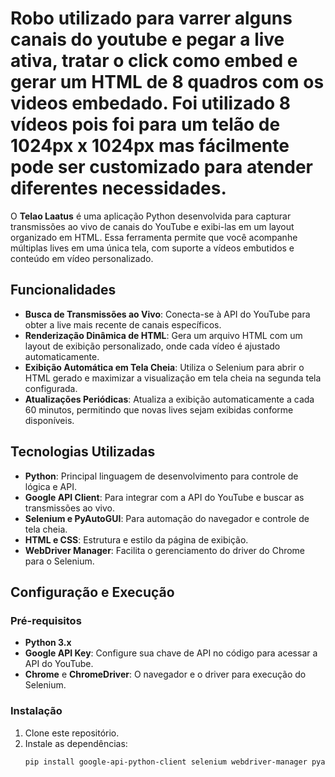 # Robo utilizado para varrer alguns canais do youtube e pegar a live ativa, tratar o click como embed e gerar um HTML de 8 quadros com os videos embedado. Foi utilizado 8 vídeos pois foi para um telão de 1024px x 1024px mas fácilmente pode ser customizado para atender diferentes necessidades.

O **Telao Laatus** é uma aplicação Python desenvolvida para capturar transmissões ao vivo de canais do YouTube e exibi-las em um layout organizado em HTML. Essa ferramenta permite que você acompanhe múltiplas lives em uma única tela, com suporte a vídeos embutidos e conteúdo em vídeo personalizado.

## Funcionalidades

- **Busca de Transmissões ao Vivo**: Conecta-se à API do YouTube para obter a live mais recente de canais específicos.
- **Renderização Dinâmica de HTML**: Gera um arquivo HTML com um layout de exibição personalizado, onde cada vídeo é ajustado automaticamente.
- **Exibição Automática em Tela Cheia**: Utiliza o Selenium para abrir o HTML gerado e maximizar a visualização em tela cheia na segunda tela configurada.
- **Atualizações Periódicas**: Atualiza a exibição automaticamente a cada 60 minutos, permitindo que novas lives sejam exibidas conforme disponíveis.

## Tecnologias Utilizadas

- **Python**: Principal linguagem de desenvolvimento para controle de lógica e API.
- **Google API Client**: Para integrar com a API do YouTube e buscar as transmissões ao vivo.
- **Selenium e PyAutoGUI**: Para automação do navegador e controle de tela cheia.
- **HTML e CSS**: Estrutura e estilo da página de exibição.
- **WebDriver Manager**: Facilita o gerenciamento do driver do Chrome para o Selenium.

## Configuração e Execução

### Pré-requisitos

- **Python 3.x**
- **Google API Key**: Configure sua chave de API no código para acessar a API do YouTube.
- **Chrome** e **ChromeDriver**: O navegador e o driver para execução do Selenium.

### Instalação

1. Clone este repositório.
2. Instale as dependências:
   ```bash
   pip install google-api-python-client selenium webdriver-manager pyautogui screeninfo
